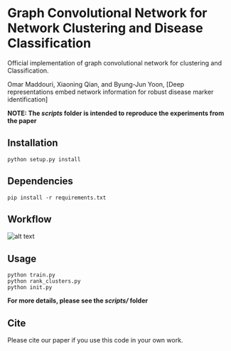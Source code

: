 # Graph Convolutional Network for Network Clustering and Disease Classification

Official implementation of graph convolutional network for clustering and Classification.

Omar Maddouri, Xiaoning Qian, and Byung-Jun Yoon, [Deep representations embed network information for robust disease marker identification]

**NOTE: The *scripts* folder is intended to reproduce the experiments from the paper**

## Installation

```python setup.py install```

## Dependencies

```pip install -r requirements.txt ```

## Workflow

![alt text](workflow.png)

## Usage

```
python train.py
python rank_clusters.py
python init.py
```
**For more details, please see the *scripts/* folder**

## Cite

Please cite our paper if you use this code in your own work.

```

```

